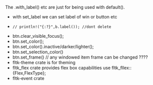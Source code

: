 The .with_label() etc are just for being used with default().

- with set_label we can set label of win or button etc
-     // println!("{:?}",b.label()); //dont delete
- btn.clear_visible_focus();
- btn.set_color();
- btn.set_color().inactive/darker/lighter();
- btn.set_selection_color()
- btn.set_frame() // any windowed item frame can be changed ????
- fltk-theme crate is for theming
- fltk_flex crate provides flex box capabilities
use fltk_fllex::{Flex,FlexType};
- fltk-event crate